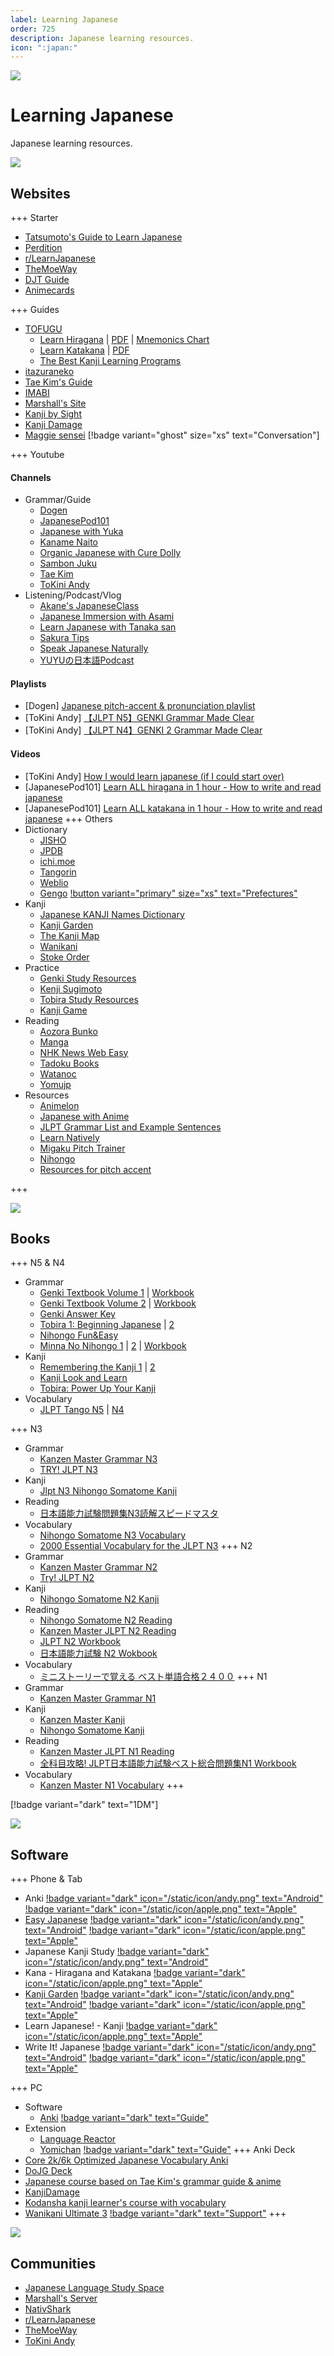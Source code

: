 ```yaml
---
label: Learning Japanese
order: 725
description: Japanese learning resources.
icon: ":japan:"
---
```


![](/static/thumb/jp.png)
# Learning Japanese
Japanese learning resources.

![](/static/banner/sites.png)
## Websites

+++ Starter
- [Tatsumoto's Guide to Learn Japanese](https://tatsumoto.neocities.org/)
- [Perdition](https://perdition-japanese.github.io/posts/how-to-study-japanese/)
- [r/LearnJapanese](https://www.reddit.com/r/LearnJapanese/wiki/index/startersguide/)
- [TheMoeWay](https://learnjapanese.moe/)
- [DJT Guide](https://djtguide.neocities.org/guide)
- [Animecards](https://animecards.site/)

+++ Guides
- [TOFUGU](https://www.tofugu.com/)
    - [Learn Hiragana](https://www.tofugu.com/japanese/learn-hiragana/) | [PDF](https://www.tofugu.com/japanese/learn-hiragana-book-pdf/) | [Mnemonics Chart](https://www.tofugu.com/japanese/hiragana-mnemonics-chart/)
    - [Learn Katakana](https://www.tofugu.com/japanese/learn-katakana/) | [PDF](https://www.tofugu.com/japanese/learn-katakana-book-pdf/)
    - [The Best Kanji Learning Programs](https://www.tofugu.com/japanese/best-kanji-learning-programs/)
- [itazuraneko](https://djtguide.github.io/)
- [Tae Kim's Guide](https://guidetojapanese.org/learn/)
- [IMABI](https://imabi.org/)
- [Marshall's Site](https://marshallyin.com/)
- [Kanji by Sight](https://www.nihongoshark.com/post/kanji-by-sight)
- [Kanji Damage](http://www.kanjidamage.com/)
- [Maggie sensei](https://maggiesensei.com/) [!badge variant="ghost" size="xs" text="Conversation"]

+++ Youtube
#### Channels
- Grammar/Guide
    - [Dogen](https://www.youtube.com/@Dogen)
    - [JapanesePod101](https://www.youtube.com/@JapanesePod101)
    - [Japanese with Yuka](https://www.youtube.com/@japanesewithyuka)
    - [Kaname Naito](https://www.youtube.com/@kanamenaito)
    - [Organic Japanese with Cure Dolly](https://www.youtube.com/channel/UCkdmU8hGK4Fg3LghTVtKltQ)
    - [Sambon Juku](https://www.youtube.com/channel/UC0ujXryUUwILURRKt9Eh7Nw)
    - [Tae Kim](https://www.youtube.com/@taekimjapanese)
    - [ToKini Andy](https://www.youtube.com/@ToKiniAndy)
- Listening/Podcast/Vlog
    - [Akane's JapaneseClass](https://www.youtube.com/@Akane-JapaneseClass)
    - [Japanese Immersion with Asami](https://www.youtube.com/@japaneseimmersionwithasami4249)
    - [Learn Japanese with Tanaka san](https://www.youtube.com/@japanese_tanakasan)
    - [Sakura Tips](https://www.youtube.com/@SAKURATIPS)
    - [Speak Japanese Naturally](https://www.youtube.com/@SpeakJapaneseNaturally)
    - [YUYUの日本語Podcast](https://www.youtube.com/@yuyunihongopodcast)

#### Playlists
- [Dogen] [Japanese pitch-accent & pronunciation playlist](https://www.youtube.com/playlist?list=PLxMXdmBM9wPvsySiMoBzgh8d68xqKz1YP)
- [ToKini Andy] [【JLPT N5】GENKI Grammar Made Clear](https://www.youtube.com/playlist?list=PLA_RcUI8km1NMhiEebcbqdlcHv_2ngbO2)
- [ToKini Andy] [【JLPT N4】GENKI 2 Grammar Made Clear](https://www.youtube.com/playlist?list=PLA_RcUI8km1P8bJzp3_TMMv1jhL3BcKQk)

#### Videos
- [ToKini Andy] [How I would learn japanese (if I could start over)](https://www.youtube.com/watch?v=L1NQoQivkIY)
- [JapanesePod101] [Learn ALL hiragana in 1 hour - How to write and read japanese](https://www.youtube.com/watch?v=6p9Il_j0zjc)
- [JapanesePod101] [Learn ALL katakana in 1 hour - How to write and read japanese](https://www.youtube.com/watch?v=s6DKRgtVLGA)
+++ Others
- Dictionary
    - [JISHO](https://jisho.org/)
    - [JPDB](https://jpdb.io/)
    - [ichi.moe](https://ichi.moe/)
    - [Tangorin](https://tangorin.com/)
    - [Weblio](https://ejje.weblio.jp/)
    - [Gengo](https://gengo.tech/) [!button variant="primary" size="xs" text="Prefectures"](https://prefectures.gengo.tech/)
- Kanji
    - [Japanese KANJI Names Dictionary](https://kanji.reader.bz/en/)
    - [Kanji Garden](https://kanji.garden/)
    - [The Kanji Map](https://thekanjimap.com/)
    - [Wanikani](https://www.wanikani.com/)
    - [Stoke Order](https://kotobaweb.com/strokeorder)
- Practice
    - [Genki Study Resources](https://sethclydesdale.github.io/genki-study-resources/lessons-3rd/)
    - [Kenji Sugimoto](https://www.kenjisugimoto.com/shuji/index.html?shuji=%E3%81%8A%E6%89%8B%E6%9C%AC)
    - [Tobira Study Resources](https://sethclydesdale.github.io/tobira-study-resources/)
    - [Kanji Game](https://kotobaweb.com/kanjigame/create)
- Reading
    - [Aozora Bunko](https://www.aozora.gr.jp/)
    - [Manga](/Scanlation.md/#raw)
    - [NHK News Web Easy](https://www3.nhk.or.jp/news/easy/)
    - [Tadoku Books](https://www.reddit.com/r/LearnJapanese/comments/o7x7ha/2021_updated_free_tadoku_graded_reader_pdfs_1796/)
    - [Watanoc](https://watanoc.com/)
    - [Yomujp](https://yomujp.com/)
- Resources
    - [Animelon](https://animelon.com/)
    - [Japanese with Anime](https://www.japanesewithanime.com/)
    - [JLPT Grammar List and Example Sentences](https://japanasubi-en.com/lp/jlptgrammarlist/)
    - [Learn Natively](https://learnnatively.com/)
    - [Migaku Pitch Trainer](https://pitch-demo.migaku.io/)
    - [Nihongo](https://nihongo-e-na.com/eng/)
    - [Resources for pitch accent](https://xythh.github.io/resources)


+++

![](/static/banner/books.png)
## Books

+++ N5 & N4
- Grammar
    - [Genki Textbook Volume 1](https://www.amazon.com/Genki-Vol-1-Textbook-3e-ed/dp/4789017303) | [Workbook](https://www.amazon.com/Genki-Vol-1-Workbook-3e-ed/dp/4789017311)
    - [Genki Textbook Volume 2](https://www.amazon.com/Genki-Integrated-Elementary-Japanese-Multilingual/dp/478901732X) | [Workbook](https://www.amazon.com/Genki-Integrated-Elementary-Japanese-Multilingual/dp/4789017338)
    - [Genki Answer Key](https://www.amazon.com/GENKI-Integrated-Elementary-Japanese-E8-A7-A3-E7-AD-94-E3-80-90-E7-AC-AC3-E7-89-88-E3-80-91-dp-478/dp/4789017362)
    - [Tobira 1: Beginning Japanese](https://www.amazon.com/Tobira-Beginning-Japanese-Resources-Multilingual/dp/4874248705) | [2](https://www.amazon.com/Tobira-II-Beginning-Japanese-Multilingual/dp/4874249000)
    - [Nihongo Fun&Easy](https://www.amazon.com/NIHONGO-FUN-EASY-Conversation-Beginners/dp/4872177215)
    - [Minna No Nihongo 1](https://www.amazon.com/Minna-No-Nihongo-Beginner-2nd/dp/4883196038) | [2](https://www.amazon.com/Minna-Nihongo-II-Main-Textbook/dp/4883196461) | [Workbook](https://www.amazon.com/Nihongo-Shokyu-Workbook-Hyojun-Mondaishu/dp/4883196631/)
- Kanji
    - [Remembering the Kanji 1](https://www.amazon.com/gp/product/0824835921) | [2](https://www.amazon.com/gp/product/0824836693)
    - [Kanji Look and Learn](https://www.amazon.com/Kanji-Look-Learn-Eri-Banno/dp/4789013499)
    - [Tobira: Power Up Your Kanji](https://www.amazon.com/gp/product/4874244874)
- Vocabulary
    - [JLPT Tango N5](https://www.amazon.com/Japanese-Vocabulary-Words-Language-Proficiency/dp/4872179811) | [N4](https://www.amazon.com/JAPANESE-VOCABULARY-WORDS-Trilingue-Japonais/dp/487217982X)

+++ N3
- Grammar
    - [Kanzen Master Grammar N3](https://www.amazon.com/Grammar-Japanese-Language-Proficiency-Complete/dp/4883196100)
    - [TRY! JLPT N3](https://www.amazon.com/Japanese-Language-Proficiency-Test-Revised/dp/4872179021)
- Kanji
    - [Jlpt N3 Nihongo Somatome Kanji](https://www.amazon.com/Jlpt-N3-Nihongo-Somatome-Kanji/dp/4872177304)
- Reading
    - [日本語能力試験問題集N3読解スピードマスタ](https://www.amazon.co.jp/%E6%97%A5%E6%9C%AC%E8%AA%9E%E8%83%BD%E5%8A%9B%E8%A9%A6%E9%A8%93%E5%95%8F%E9%A1%8C%E9%9B%86N3%E8%AA%AD%E8%A7%A3%E3%82%B9%E3%83%94%E3%83%BC%E3%83%89%E3%83%9E%E3%82%B9%E3%82%BF%E3%83%BC-%E6%B8%A1%E9%82%89-%E4%BA%9C%E5%AD%90/dp/4863920342)
- Vocabulary
    - [Nihongo Somatome N3 Vocabulary](https://www.amazon.com/So-matome-Essential-Practice-Proficiency-Vocabulary/dp/4872177312)
    - [2000 Essential Vocabulary for the JLPT N3](https://www.amazon.com/Japanese-Vocabulary-Words-Language-Proficiency/dp/4872179838)
+++ N2
- Grammar
    - [Kanzen Master Grammar N2](https://www.amazon.com/Grammar-Japanese-Language-Proficiency-Nihongo/dp/4883195651)
    - [Try! JLPT N2](https://www.amazon.com/JAPANESE-LANGUAGE-PROFICIENCY-REVISED-JAPONAIS/dp/487217903X)
- Kanji
    - [Nihongo Somatome N2 Kanji](https://www.amazon.com/Nihongo-So-matome-Japanese-Language-Proficiency/dp/4872177274)
- Reading
    - [Nihongo Somatome N2 Reading](https://www.amazon.com/Nihongo-Somatome-Japanese-Reading-English/dp/4872177649/132-7080929-2984708)
    - [Kanzen Master JLPT N2 Reading](https://www.amazon.com/Reading-Japanese-Language-Proficiency-Noryokushiken/dp/4883195724)
    - [JLPT N2 Workbook](https://www.amazon.co.jp/gp/product/4789017826)
    - [日本語能力試験 N2 Wokbook](https://www.amazon.com/%E6%97%A5%E6%9C%AC%E8%AA%9E%E8%83%BD%E5%8A%9B%E8%A9%A6%E9%A8%93-N2%E7%9B%B4%E5%89%8D%E5%AF%BE%E7%AD%96%E3%83%89%E3%83%AA%E3%83%AB-%E6%A8%A1%E8%A9%A6-%E6%96%87%E5%AD%97%E3%83%BB%E8%AA%9E%E5%BD%99%E3%83%BB%E6%96%87%E6%B3%95/dp/4863924062)
- Vocabulary
    - [ミニストーリーで覚える ベスト単語合格２４００](https://www.amazon.co.jp/dp/4789017966)
+++ N1
- Grammar
    - [Kanzen Master Grammar N1](https://www.amazon.com/Grammar-Japanese-Language-Proficiency-Nihongo/dp/4883195643)
- Kanji
    - [Kanzen Master Kanji](https://www.amazon.com/Kanzen-Japanese-Language-Proficiency-Nihongo/dp/4883195465)
    - [Nihongo Somatome Kanji](https://www.amazon.com/Jlpt-N1-Nihongo-Somatome-Kanji/dp/487217724X)
- Reading
    - [Kanzen Master JLPT N1 Reading](https://www.amazon.com/Kanzen-Master-Reading-Language-Proficiency/dp/4883195716)
    - [全科目攻略! JLPT日本語能力試験ベスト総合問題集N1 Workbook](https://www.amazon.co.jp/-/en/%E4%BA%94%E5%8D%81%E5%B5%90%E9%A6%99%E5%AD%90/dp/4789017818)
- Vocabulary
    - [Kanzen Master N1 Vocabulary](https://www.amazon.com/Kanzen-Master-Vocabulary-Language-Proficiency/dp/4883195732)
+++

[!badge variant="dark" text="1DM"]


![](/static/banner/software.png)
## Software
+++ Phone & Tab
- Anki [!badge variant="dark" icon="/static/icon/andy.png" text="Android"](https://play.google.com/store/apps/details?id=com.ichi2.anki) [!badge variant="dark" icon="/static/icon/apple.png" text="Apple"](https://apps.apple.com/us/app/ankimobile-flashcards/id373493387)
- [Easy Japanese](https://easyjapanese.net/) [!badge variant="dark" icon="/static/icon/andy.png" text="Android"](https://play.google.com/store/apps/details?id=mobi.eup.jpnews&hl=en&gl=US) [!badge variant="dark" icon="/static/icon/apple.png" text="Apple"](https://apps.apple.com/us/app/easy-japanese-news-%E3%82%84%E3%81%95%E3%81%97%E3%81%84%E6%97%A5%E6%9C%AC%E8%AA%9E%E3%83%8B%E3%83%A5%E3%83%BC%E3%82%B9/id1107177166)
- Japanese Kanji Study [!badge variant="dark" icon="/static/icon/andy.png" text="Android"](https://play.google.com/store/apps/details?id=com.mindtwisted.kanjistudy&hl=en&gl=US)
- Kana - Hiragana and Katakana [!badge variant="dark" icon="/static/icon/apple.png" text="Apple"](https://apps.apple.com/us/app/kana-hiragana-and-katakana/id1454200955)
- [Kanji Garden](https://kanji.garden/) [!badge variant="dark" icon="/static/icon/andy.png" text="Android"](https://play.google.com/store/apps/details?id=is.ky.kanjigarden&hl=en&gl=US) [!badge variant="dark" icon="/static/icon/apple.png" text="Apple"](https://apps.apple.com/us/app/kanji-garden-japanese/id1338967114)
- Learn Japanese! - Kanji [!badge variant="dark" icon="/static/icon/apple.png" text="Apple"](https://apps.apple.com/us/app/learn-japanese-kanji/id1078107994)
- Write It! Japanese [!badge variant="dark" icon="/static/icon/andy.png" text="Android"](https://play.google.com/store/apps/details?id=com.jernung.writeit.jpn&hl=en&gl=US) [!badge variant="dark" icon="/static/icon/apple.png" text="Apple"](https://apps.apple.com/us/app/write-it-japanese/id1268225663)

+++ PC
- Software
    - [Anki](https://apps.ankiweb.net/) [!badge variant="dark" text="Guide"](https://tatsumoto.neocities.org/blog/setting-up-anki)
- Extension
    - [Language Reactor](https://www.languagereactor.com/)
    - [Yomichan](https://foosoft.net/projects/yomichan/) [!badge variant="dark" text="Guide"](https://learnjapanese.moe/yomichan/)
+++ Anki Deck
- [Core 2k/6k Optimized Japanese Vocabulary Anki](https://docs.google.com/document/d/1zyyuiWkiz2IF2CCROeJebl8mgRdHBqNfS5D7MFjDTzE/edit)
- [DoJG Deck](https://dojgdeck.neocities.org/)
- [Japanese course based on Tae Kim's grammar guide & anime](https://ankiweb.net/shared/info/911122782)
- [KanjiDamage](https://ankiweb.net/shared/info/748570187)
- [Kodansha kanji learner's course with vocabulary](https://ankiweb.net/shared/info/779483253)
- [Wanikani Ultimate 3](https://www.mediafire.com/file/i9vusrdzr20v43z/Wanikani_Ultimate_3__Tokyo_Drift_-_2023-06-24.apkg/file) [!badge variant="dark" text="Support"](https://discord.gg/cSEXEB5DgF)
+++


![](/static/banner/comms.png)
## Communities
- [Japanese Language Study Space](https://discord.gg/jlss)
- [Marshall's Server](https://discord.com/invite/ejmrfwSYAH)
- [NativShark](https://discord.com/invite/nativshark)
- [r/LearnJapanese](https://www.reddit.com/r/LearnJapanese/)
- [TheMoeWay](https://discord.gg/nhqjydaR8j)
- [ToKini Andy](https://discord.gg/WP7zYHC)